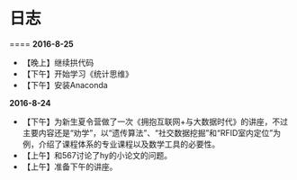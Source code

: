 # 日志
====
**2016-8-25**
- 【晚上】继续拱代码
- 【下午】开始学习《统计思维》
- 【下午】安装Anaconda

**2016-8-24**
- 【下午】为新生夏令营做了一次《拥抱互联网+与大数据时代》的讲座，不过主要内容还是“劝学”，以“遗传算法”、“社交数据挖掘”和“RFID室内定位”为例，介绍了课程体系的专业课程以及数学工具的必要性。
- 【上午】和567讨论了hy的小论文的问题。
- 【上午】准备下午的讲座。
